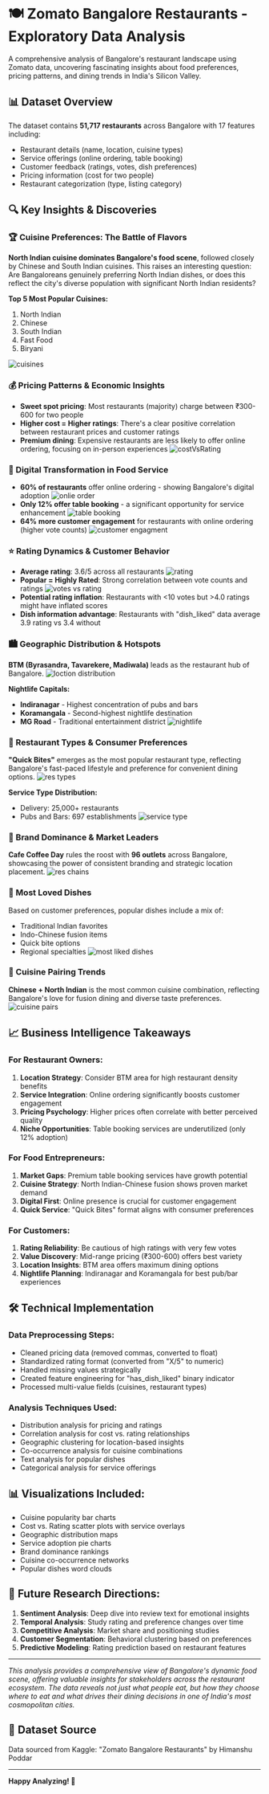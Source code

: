 # 🍽️ Zomato Bangalore Restaurants - Exploratory Data Analysis

A comprehensive analysis of Bangalore's restaurant landscape using Zomato data, uncovering fascinating insights about food preferences, pricing patterns, and dining trends in India's Silicon Valley.

## 📊 Dataset Overview

The dataset contains **51,717 restaurants** across Bangalore with 17 features including:
- Restaurant details (name, location, cuisine types)
- Service offerings (online ordering, table booking)
- Customer feedback (ratings, votes, dish preferences)
- Pricing information (cost for two people)
- Restaurant categorization (type, listing category)

## 🔍 Key Insights & Discoveries

### 🏆 Cuisine Preferences: The Battle of Flavors
**North Indian cuisine dominates Bangalore's food scene**, followed closely by Chinese and South Indian cuisines. This raises an interesting question: Are Bangaloreans genuinely preferring North Indian dishes, or does this reflect the city's diverse population with significant North Indian residents?

**Top 5 Most Popular Cuisines:**
1. North Indian
2. Chinese  
3. South Indian
4. Fast Food
5. Biryani

![cuisines](images/cuisine_popularity.png)

### 💰 Pricing Patterns & Economic Insights
- **Sweet spot pricing**: Most restaurants (majority) charge between ₹300-600 for two people
- **Higher cost = Higher ratings**: There's a clear positive correlation between restaurant prices and customer ratings
- **Premium dining**: Expensive restaurants are less likely to offer online ordering, focusing on in-person experiences
![costVsRating](images/cost_vs_rating.png)

### 📱 Digital Transformation in Food Service
- **60% of restaurants** offer online ordering - showing Bangalore's digital adoption
![onlie order](images/online_order.png)
- **Only 12% offer table booking** - a significant opportunity for service enhancement
![table booking](images/table_booking.png)
- **64% more customer engagement** for restaurants with online ordering (higher vote counts)
![customer engagment](images/customer_engagment.png)

### ⭐ Rating Dynamics & Customer Behavior
- **Average rating**: 3.6/5 across all restaurants
![rating](images/rating.png)
- **Popular = Highly Rated**: Strong correlation between vote counts and ratings
![votes vs rating](images/votes_vs_rating.png)
- **Potential rating inflation**: Restaurants with <10 votes but >4.0 ratings might have inflated scores
- **Dish information advantage**: Restaurants with "dish_liked" data average 3.9 rating vs 3.4 without

### 🏙️ Geographic Distribution & Hotspots
**BTM (Byrasandra, Tavarekere, Madiwala)** leads as the restaurant hub of Bangalore.
![loction distribution](images/location_distribution.png)

**Nightlife Capitals:**
- **Indiranagar** - Highest concentration of pubs and bars
- **Koramangala** - Second-highest nightlife destination  
- **MG Road** - Traditional entertainment district
![nightlife](images/nightlife_locations.png)

### 🍕 Restaurant Types & Consumer Preferences
**"Quick Bites"** emerges as the most popular restaurant type, reflecting Bangalore's fast-paced lifestyle and preference for convenient dining options.
![res types](images/res_types.png)

**Service Type Distribution:**
- Delivery: 25,000+ restaurants
- Pubs and Bars: 697 establishments
![service type](images/service_type.png)

### 🏢 Brand Dominance & Market Leaders
**Cafe Coffee Day** rules the roost with **96 outlets** across Bangalore, showcasing the power of consistent branding and strategic location placement.
![res chains](images/res_chains.png)

### 🍛 Most Loved Dishes
Based on customer preferences, popular dishes include a mix of:
- Traditional Indian favorites
- Indo-Chinese fusion items
- Quick bite options
- Regional specialties
![most liked dishes](images/most_liked_dishes.png)

### 🤝 Cuisine Pairing Trends
**Chinese + North Indian** is the most common cuisine combination, reflecting Bangalore's love for fusion dining and diverse taste preferences.
![cuisine pairs](images/cuisine_pairs.png)

## 📈 Business Intelligence Takeaways

### For Restaurant Owners:
1. **Location Strategy**: Consider BTM area for high restaurant density benefits
2. **Service Integration**: Online ordering significantly boosts customer engagement
3. **Pricing Psychology**: Higher prices often correlate with better perceived quality
4. **Niche Opportunities**: Table booking services are underutilized (only 12% adoption)

### For Food Entrepreneurs:
1. **Market Gaps**: Premium table booking services have growth potential
2. **Cuisine Strategy**: North Indian-Chinese fusion shows proven market demand
3. **Digital First**: Online presence is crucial for customer engagement
4. **Quick Service**: "Quick Bites" format aligns with consumer preferences

### For Customers:
1. **Rating Reliability**: Be cautious of high ratings with very few votes
2. **Value Discovery**: Mid-range pricing (₹300-600) offers best variety
3. **Location Insights**: BTM area offers maximum dining options
4. **Nightlife Planning**: Indiranagar and Koramangala for best pub/bar experiences

## 🛠️ Technical Implementation

### Data Preprocessing Steps:
- Cleaned pricing data (removed commas, converted to float)
- Standardized rating format (converted from "X/5" to numeric)
- Handled missing values strategically
- Created feature engineering for "has_dish_liked" binary indicator
- Processed multi-value fields (cuisines, restaurant types)

### Analysis Techniques Used:
- Distribution analysis for pricing and ratings
- Correlation analysis for cost vs. rating relationships  
- Geographic clustering for location-based insights
- Co-occurrence analysis for cuisine combinations
- Text analysis for popular dishes
- Categorical analysis for service offerings

## 📊 Visualizations Included:
- Cuisine popularity bar charts
- Cost vs. Rating scatter plots with service overlays
- Geographic distribution maps
- Service adoption pie charts
- Brand dominance rankings
- Cuisine co-occurrence networks
- Popular dishes word clouds

## 🎯 Future Research Directions:
1. **Sentiment Analysis**: Deep dive into review text for emotional insights
2. **Temporal Analysis**: Study rating and preference changes over time
3. **Competitive Analysis**: Market share and positioning studies
4. **Customer Segmentation**: Behavioral clustering based on preferences
5. **Predictive Modeling**: Rating prediction based on restaurant features

---

*This analysis provides a comprehensive view of Bangalore's dynamic food scene, offering valuable insights for stakeholders across the restaurant ecosystem. The data reveals not just what people eat, but how they choose where to eat and what drives their dining decisions in one of India's most cosmopolitan cities.*

## 🔗 Dataset Source
Data sourced from Kaggle: "Zomato Bangalore Restaurants" by Himanshu Poddar

---
**Happy Analyzing! 🎉**
